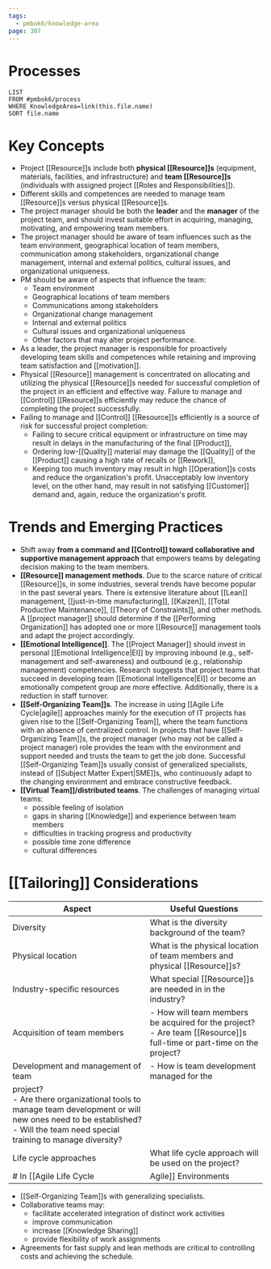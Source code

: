 ```yaml
---
tags:
  - pmbok6/knowledge-area
page: 307
---
```

# Processes
```dataview
LIST
FROM #pmbok6/process 
WHERE KnowledgeArea=link(this.file.name)
SORT file.name
```
# Key Concepts
- Project [[Resource]]s include both **physical [[Resource]]s** (equipment, materials, facilities, and infrastructure) and **team [[Resource]]s** (individuals with assigned project [[Roles and Responsibilities]]).
- Different skills and competences are needed to manage team [[Resource]]s versus physical [[Resource]]s.
- The project manager should be both the **leader** and the **manager** of the project team, and should invest suitable effort in acquiring, managing, motivating, and empowering team members.
- The project manager should be aware of team influences such as the team environment, geographical location of team members, communication among stakeholders, organizational change management, internal and external politics, cultural issues, and organizational uniqueness.
- PM should be aware of aspects that influence the team:
	- Team environment
	- Geographical locations of team members
	- Communications among stakeholders
	- Organizational change management
	- Internal and external politics
	- Cultural issues and organizational uniqueness
	- Other factors that may alter project performance.
- As a leader, the project manager is responsible for proactively developing team skills and competences while retaining and improving team satisfaction and [[motivation]].
- Physical [[Resource]] management is concentrated on allocating and utilizing the physical [[Resource]]s needed for successful completion of the project in an efficient and effective way. Failure to manage and [[Control]] [[Resource]]s efficiently may reduce the chance of completing the project successfully.
- Failing to manage and [[Control]] [[Resource]]s efficiently is a source of risk for successful project completion:
	- Failing to secure critical equipment or infrastructure on time may result in delays in the manufacturing of the final [[Product]],
	- Ordering low-[[Quality]] material may damage the [[Quality]] of the [[Product]] causing a high rate of recalls or [[Rework]],
	- Keeping too much inventory may result in high [[Operation]]s costs and reduce the organization's profit. Unacceptably low inventory level, on the other hand, may result in not satisfying [[Customer]] demand and, again, reduce the organization's profit.

# Trends and Emerging Practices
- Shift away **from a command and [[Control]] toward collaborative and supportive management approach** that empowers teams by delegating decision making to the team members.
- **[[Resource]] management methods**. Due to the scarce nature of critical [[Resource]]s, in some industries, several trends have become popular in the past several years. There is extensive literature about [[Lean]] management, [[just-in-time manufacturing]], [[Kaizen]], [[Total Productive Maintenance]], [[Theory of Constraints]], and other methods. A [[project manager]] should determine if the [[Performing Organization]] has adopted one or more [[Resource]] management tools and adapt the project accordingly.
- **[[Emotional Intelligence]]**. The [[Project Manager]] should invest in personal [[Emotional Intelligence|EI]] by improving inbound (e.g., self-management and self-awareness) and outbound (e.g., relationship management) competencies. Research suggests that project teams that succeed in developing team [[Emotional Intelligence|EI]] or become an emotionally competent group are more effective. Additionally, there is a reduction in staff turnover.
- **[[Self-Organizing Team]]s**. The increase in using [[Agile Life Cycle|agile]] approaches mainly for the execution of IT projects has given rise to the [[Self-Organizing Team]], where the team functions with an absence of centralized control. In projects that have [[Self-Organizing Team]]s, the project manager (who may not be called a project manager) role provides the team with the environment and support needed and trusts the team to get the job done. Successful [[Self-Organizing Team]]s usually consist of generalized specialists, instead of [[Subject Matter Expert|SME]]s, who continuously adapt to the changing environment and embrace constructive feedback.
- **[[Virtual Team]]/distributed teams**. The challenges of managing virtual teams:
	- possible feeling of isolation
	- gaps in sharing [[Knowledge]] and experience between team members
	- difficulties in tracking progress and productivity
	- possible time zone difference
	- cultural differences
# [[Tailoring]] Considerations
| Aspect | Useful Questions |
| ---- | ---- |
| Diversity | What is the diversity background of the team? |
| Physical location | What is the physical location of team members and physical [[Resource]]s? |
| Industry-specific resources | What special [[Resource]]s are needed in in the industry? |
| Acquisition of team members | - How will team members be acquired for the project?<br>- Are team [[Resource]]s full-time or part-time on the project? |
| Development and management of team | - How is team development managed for the 
project?<br>- Are there organizational tools to manage team development or will new ones need to be established?<br>- Will the team need special training to manage diversity? |
| Life cycle approaches | What life cycle approach will be used on the project? |
# In [[Agile Life Cycle|Agile]] Environments
- [[Self-Organizing Team]]s with generalizing specialists.
- Collaborative teams may:
	- facilitate accelerated integration of distinct work activities
	- improve communication
	- increase [[Knowledge Sharing]]
	- provide flexibility of work assignments
- Agreements for fast supply and lean methods are critical to controlling costs and achieving the schedule.